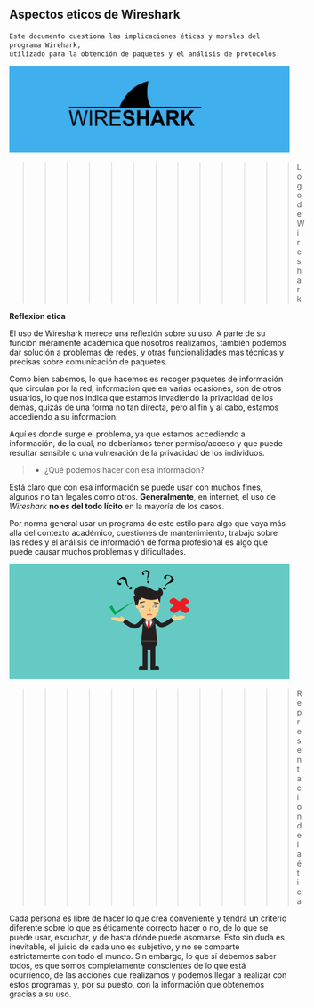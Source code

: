 ## Aspectos eticos de Wireshark
    Este documento cuestiona las implicaciones éticas y morales del programa Wirehark, 
    utilizado para la obtención de paquetes y el análisis de protocolos.

![Wireshark](wireshark.png "Wireshark")
>>>>>>>>>>>>>Logo de Wireshark

**Reflexion etica**

El uso de Wireshark merece una reflexión sobre su uso. A parte de su función méramente 
académica que nosotros realizamos, también podemos dar solución a problemas de redes, y otras 
funcionalidades más técnicas y precisas sobre comunicación de paquetes.

Como bien sabemos, lo que hacemos es recoger paquetes de información que circulan por la red, 
información que en varias ocasiones, son de otros usuarios, lo que nos indica que estamos 
invadiendo la privacidad de los demás, quizás de una forma no tan directa, pero al fin y al 
cabo, estamos accediendo a su informacion.

Aquí es donde surge el problema, ya que estamos accediendo a información, de la cual, no 
deberiamos tener permiso/acceso y que puede resultar sensible o una vulneración de la 
privacidad de los individuos.

> * ¿Qué podemos hacer con esa informacion?

Está claro que con esa información se puede usar con muchos fines, algunos no tan legales 
como otros. **Generalmente**, en internet, el uso de *Wireshark* **no es del todo lícito** en 
la mayoría de los casos.

Por norma general usar un programa de este estilo para algo que vaya más alla del contexto 
académico, cuestiones de mantenimiento, trabajo sobre las redes y el análisis de información 
de forma profesional es algo que puede causar muchos problemas y dificultades.

![Etica](etica.png "Representacion de la etica")
>>>>>>>>>>>>>Representacion de la ética

Cada persona es libre de hacer lo que crea conveniente y tendrá un criterio diferente sobre lo que es éticamente correcto hacer o no, de lo que se puede usar, escuchar, y de hasta dónde puede asomarse. Esto sin duda es inevitable, el juicio de cada uno es subjetivo, y no se comparte estrictamente con todo el mundo. Sin embargo, lo que sí debemos saber todos, es que somos completamente conscientes de lo que está ocurriendo, de las acciones que realizamos y podemos llegar a realizar con estos programas y, por su puesto, con la información que obtenemos gracias a su uso.